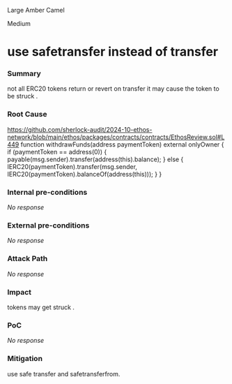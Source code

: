Large Amber Camel

Medium

# use safetransfer instead of transfer

### Summary

not all ERC20 tokens return or revert on transfer it may cause the token to be struck .

### Root Cause

 https://github.com/sherlock-audit/2024-10-ethos-network/blob/main/ethos/packages/contracts/contracts/EthosReview.sol#L449
 function withdrawFunds(address paymentToken) external onlyOwner {
    if (paymentToken == address(0)) {
      payable(msg.sender).transfer(address(this).balance);
    } else {
      IERC20(paymentToken).transfer(msg.sender, IERC20(paymentToken).balanceOf(address(this)));
    }
  }

### Internal pre-conditions

_No response_

### External pre-conditions

_No response_

### Attack Path

_No response_

### Impact

tokens may get struck .

### PoC

_No response_

### Mitigation

use safe transfer and safetransferfrom.